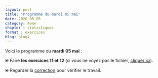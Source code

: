 ```yaml
---
layout: post
title: "Programme du mardi 05 mai"
date: 2020-05-05
category: 4eme
chapter : statistiques
format : exercices
blog: blog4
---
```


Voici le programme du <b>mardi 05 mai</b> :

⦿ Faire <strong>les exercices 11 et 12</strong> (si vous ne voyez pas le fichier, <a href="/exercices/4eme/4eme_exercices_mardi_05_mai_2020.pdf">cliquer ici</a>).

<object data="/exercices/4eme/4eme_exercices_mardi_05_mai_2020.pdf" width="100%" height="500" type='application/pdf'></object>

⦿ Regarder la <a class="correction" href="/exercices/4eme/4eme_exercices_mardi_05_mai_2020_corrections.pdf">correction</a> pour vérifier le travail.
